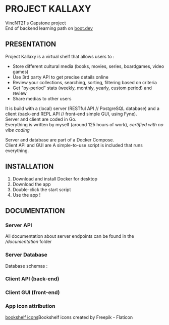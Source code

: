 # PROJECT KALLAXY
VincNT21's Capstone project   
End of backend learning path on [boot.dev](https://www.boot.dev/)

## PRESENTATION
Project Kallaxy is a virtual shelf that allows users to :
- Store different cultural media (books, movies, series, boardgames, video games)
- Use 3rd party API to get precise details online
- Review your collections, searching, sorting, filtering based on criteria
- Get "by-period" stats (weekly, monthly, yearly, custom period) and review
- Share medias to other users

It is build with a (local) server (RESTful API // PostgreSQL database) and a client (back-end REPL API // front-end simple GUI, using Fyne).  
Server and client are coded in Go.  
Everything is written by myself (around 125 hours of work), *certified with no vibe coding*

Server and database are part of a Docker Compose.  
Client API and GUI are 
A simple-to-use script is included that runs everything.

## INSTALLATION
1. Download and install Docker for desktop
2. Download the app
3. Double-click the start script
4. Use the app !

## DOCUMENTATION

### Server API

All documentation about server endpoints can be found in the */documentation* folder

### Server Database

Database schemas : 

### Client API (back-end)

### Client GUI (front-end)

### App icon attribution
[bookshelf icons](https://www.flaticon.com/free-icons/bookshelf)Bookshelf icons created by Freepik - Flaticon